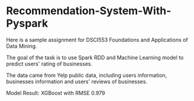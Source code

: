 # Recommendation-System-With-Pyspark

Here is a sample assignment for DSCI553 Foundations and Applications of Data Mining. 

The goal of the task is to use Spark RDD and Machine Learning model to predict users' rating of businesses. 

The data came from Yelp public data, including users information, businesses information and users' reviews of businesses. 

Model Result: XGBoost with RMSE 0.979

